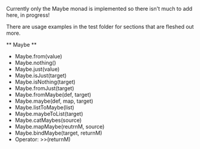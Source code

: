 Currently only the Maybe monad is implemented so there isn't much to add here, in progress!

There are usage examples in the test folder for sections that are fleshed out more.

** Maybe **

- Maybe.from(value)
- Maybe.nothing()
- Maybe.just(value)
- Maybe.isJust(target)
- Maybe.isNothing(target)
- Maybe.fromJust(target)
- Maybe.fromMaybe(def, target)
- Maybe.maybe(def, map, target)
- Maybe.listToMaybe(list)
- Maybe.maybeToList(target)
- Maybe.catMaybes(source)
- Maybe.mapMaybe(reutrnM, source)
- Maybe.bindMaybe(target, returnM)
- Operator: >>(returnM)